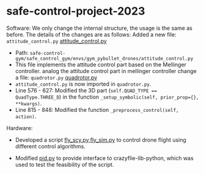 # safe-control-project-2023

Software:
   We only change the internal structure, the usage is the same as before.
   The details of the changes are as follows:
   Added a new file: `attitude_control.py`
   [attitude_control.py](https://github.com/peilin1011/safe-control-gym/blob/main/safe_control_gym/envs/gym_pybullet_drones/attitude_control.py)
   - Path: `safe-control-gym/safe_control_gym/envs/gym_pybullet_drones/attitude_control.py`
   - This file implements the attitude control part based on the Mellinger controller.
   analog the attitude control part in mellinger controller
   change a file: `quadrotor.py`
   [quadrotor.py](https://github.com/peilin1011/safe-control-gym/blob/main/safe_control_gym/envs/gym_pybullet_drones/quadrotor.py)
   - `attitude_control.py` is now imported in `quadrotor.py`.
   - Line 576 - 627: Modified the 3D part (`self.QUAD_TYPE == QuadType.THREE_D`) in the function `_setup_symbolic(self, prior_prop={}, **kwargs)`.
   - Line 815 - 848: Modified the function `_preprocess_control(self, action)`.

Hardware:
   - Developed a script [fly_scy.py](https://github.com/peilin1011/crazyflie-lib-python/blob/submission/submission/fly_scy.py),[fly_sim.py](https://github.com/peilin1011/crazyflie-lib-python/blob/submission/submission/fly_sim.py) to control drone flight using different control algorithms.
      
   - Modified [pid.py](https://github.com/peilin1011/safe-control-gym/blob/sub_hardware/safe_control_gym/controllers/pid/pid.py) to provide interface to crazyflie-lib-python, which was used to test the feasibility of the script.
   

